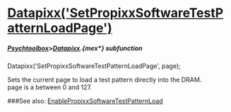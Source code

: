 # [Datapixx('SetPropixxSoftwareTestPatternLoadPage')](Datapixx-SetPropixxSoftwareTestPatternLoadPage) 
##### [Psychtoolbox](Psychtoolbox)>[Datapixx](Datapixx).{mex*} subfunction

Datapixx('SetPropixxSoftwareTestPatternLoadPage', page);

Sets the current page to load a test pattern directly into the DRAM.  
page is a between 0 and 127.  


###See also:
[EnablePropixxSoftwareTestPatternLoad](Datapixx-EnablePropixxSoftwareTestPatternLoad)
